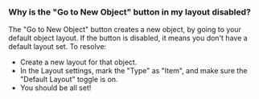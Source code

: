 ### Why is the "Go to New Object" button in my layout disabled?

The "Go to New Object" button creates a new object, by going to your default object layout. If the button is disabled, it means you don't have a default layout set. 
To resolve:
- Create a new layout for that object.
- In the Layout settings, mark the "Type" as "Item", and make sure the "Default Layout" toggle is on. 
- You should be all set!

